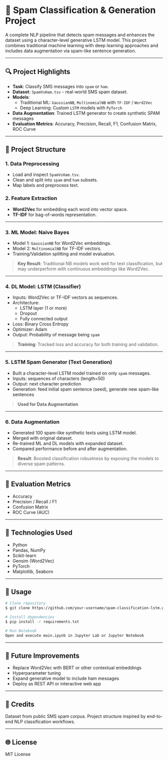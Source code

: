 # 🚀 Spam Classification & Generation Project

A complete NLP pipeline that detects spam messages and enhances the dataset using a character-level generative LSTM model. This project combines traditional machine learning with deep learning approaches and includes data augmentation via spam-like sentence generation.                              

---

## 🔍 Project Highlights   

- **Task**: Classify SMS messages into `spam` or `ham`.   
- **Dataset**: `SpamVsHam.tsv` - real-world SMS spam dataset.   
- **Models**:   
  - Traditional ML: `GaussianNB`, `MultinomialNB` with `TF-IDF` / `Word2Vec`   
  - Deep Learning: Custom `LSTM` models with `PyTorch`   
- **Data Augmentation**: Trained LSTM generator to create synthetic SPAM messages   
- **Evaluation Metrics**: Accuracy, Precision, Recall, F1, Confusion Matrix, ROC Curve   

---

## 📂 Project Structure   

### 1. Data Preprocessing   

- Load and inspect `SpamVsHam.tsv`.   
- Clean and split into `spam` and `ham` subsets.   
- Map labels and preprocess text.   

### 2. Feature Extraction   

- **Word2Vec** for embedding each word into vector space.   
- **TF-IDF** for bag-of-words representation.   

---

### 3. ML Model: Naive Bayes   

- Model 1: `GaussianNB` for Word2Vec embeddings.   
- Model 2: `MultinomialNB` for TF-IDF vectors.   
- Training/Validation splitting and model evaluation.   

> **Key Result**: Traditional NB models work well for text classification, but may underperform with continuous embeddings like Word2Vec.   

---

### 4. DL Model: LSTM (Classifier)   

- Inputs: Word2Vec or TF-IDF vectors as sequences.   
- Architecture:   
  - LSTM layer (1 or more)   
  - Dropout   
  - Fully connected output   
- Loss: Binary Cross Entropy   
- Optimizer: Adam   
- Output: Probability of message being `spam`   

> **Training**: Tracked loss and accuracy for both training and validation.   

---

### 5. LSTM Spam Generator (Text Generation)   

- Built a character-level LSTM model trained on only `spam` messages.   
- Inputs: sequences of characters (length=50)   
- Output: next character prediction   
- Generation: feed initial spam sentence (seed), generate new spam-like sentences   

> **Used for Data Augmentation**   

---

### 6. Data Augmentation   

- Generated 100 spam-like synthetic texts using LSTM model.   
- Merged with original dataset.   
- Re-trained ML and DL models with expanded dataset.   
- Compared performance before and after augmentation.   

> **Result**: Boosted classification robustness by exposing the models to diverse spam patterns.   

---

## 🔄 Evaluation Metrics   

- Accuracy   
- Precision / Recall / F1   
- Confusion Matrix   
- ROC Curve (AUC)   

---

## 🔧 Technologies Used   

- Python   
- Pandas, NumPy   
- Scikit-learn   
- Gensim (Word2Vec)   
- PyTorch   
- Matplotlib, Seaborn   

---

## 💼 Usage   

```bash
# Clone repository
$ git clone https://github.com/your-username/spam-classification-lstm.git

# Install dependencies
$ pip install -r requirements.txt

# Run Notebook
Open and execute main.ipynb in Jupyter Lab or Jupyter Notebook
```

---

## 🚀 Future Improvements   

- Replace Word2Vec with BERT or other contextual embeddings   
- Hyperparameter tuning   
- Expand generative model to include ham messages   
- Deploy as REST API or interactive web app   

---

## 🌟 Credits   

Dataset from public SMS spam corpus. Project structure inspired by end-to-end NLP classification workflows.   

---

## 🌐 License   

MIT License
